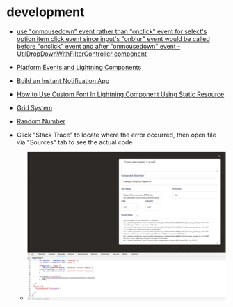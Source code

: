 # development

* [use "onmousedown" event rather than "onclick" event for select's option item click event since input's "onblur" event would be called before "onclick" event and after "onmousedown" event - UtilDropDownWithFilterController component](https://stackoverflow.com/questions/15196352/prevent-onblur-code-to-execute-if-clicked-on-submit-button/15196689#15196689)

* [Platform Events and Lightning Components](https://andyinthecloud.com/2017/11/12/platform-events-and-lightning-components/)

* [Build an Instant Notification App](https://trailhead.salesforce.com/projects/workshop-platform-events)

* [How to Use Custom Font In Lightning Component Using Static Resource](http://sfdcmonkey.com/2017/06/22/custom-font-lightning-component-static-resource/)

* [Grid System](https://www.lightningdesignsystem.com/utilities/grid/)

* [Random Number](https://developer.salesforce.com/blogs/developer-relations/2013/07/selecting-random-numbers-and-records-on-the-force-com-platform-part-1.html)

* Click "Stack Trace" to locate where the error occurred, then open file via "Sources" tab to see the actual code
    * ![alt text](https://github.com/jacky1999cn2000/sfdx-cozycub/blob/master/notes/images/1.png "screenshot")

